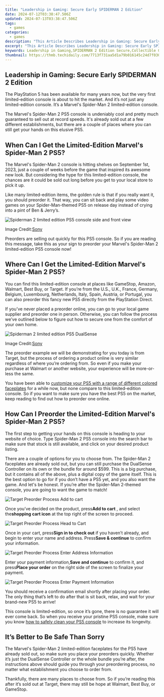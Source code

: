 ```yaml
---
title: "Leadership in Gaming: Secure Early SPIDERMAN 2 Edition"
date: 2024-07-12T03:38:47.506Z
updated: 2024-07-13T03:38:47.506Z
tags:
  - games
categories:
  - games
description: "This Article Describes Leadership in Gaming: Secure Early SPIDERMAN 2 Edition"
excerpt: "This Article Describes Leadership in Gaming: Secure Early SPIDERMAN 2 Edition"
keywords: Leadership in Gaming,SPIDERMAN 2 Edition Secure,Collectible Gaming Edition,Early Release Games,Gaming Leaders & Figures,Premium Gaming Editions,Limited Edition Spider-Man Games
thumbnail: https://thmb.techidaily.com/7713f731aa5d1a79b016145c24d7f030b3ba8189c712906ad5104406a0711035.jpg
---
```


## Leadership in Gaming: Secure Early SPIDERMAN 2 Edition

 The PlayStation 5 has been available for many years now, but the very first limited-edition console is about to hit the market. And it’s not just any limited-edition console. It’s a Marvel's Spider-Man 2 limited-edition console.

 The Marvel's Spider-Man 2 PS5 console is undeniably cool and pretty much guaranteed to sell out at record speeds. It's already sold out at a few different establishments, but there are a couple of places where you can still get your hands on this elusive PS5.

## When Can I Get the Limited-Edition Marvel's Spider-Man 2 PS5?

 The Marvel's Spider-Man 2 console is hitting shelves on September 1st, 2023, just a couple of weeks before the game that inspired its awesome new look. But considering the hype for this limited-edition console, the chances are it could be sold out long before you get to your local store to pick it up.

 Like many limited-edition items, the golden rule is that if you really want it, you should preorder it. That way, you can sit back and play some video games on your Spider-Man-themed PS5 on release day instead of crying into a pint of Ben & Jerry’s.

![Spiderman 2 limited edition PS5 console side and front view](https://static1.makeuseofimages.com/wordpress/wp-content/uploads/2023/08/spiderman-2-limited-edition-ps5-console-side-and-front-view.jpg)

 Image Credit:[Sony](https://blog.playstation.com/2023/07/20/first-look-ps5-console-marvels-spider-man-2-limited-edition-bundle/)

 Preorders are selling out quickly for this PS5 console. So if you are reading this message, take this as your sign to preorder your Marvel's Spider-Man 2 limited-edition PS5 console now!

## Where Can I Get the Limited-Edition Marvel's Spider-Man 2 PS5?

 You can find this limited-edition console at places like GameStop, Amazon, Walmart, Best Buy, or Target. If you’re from the U.S., U.K., France, Germany, Belgium, Luxembourg, Netherlands, Italy, Spain, Austria, or Portugal, you can also preorder this fancy new PS5 directly from the PlayStation Direct.

 If you’ve never placed a preorder online, you can go to your local game supplier and preorder one in person. Otherwise, you can follow the process we’ve outlined below to figure out how to secure one from the comfort of your own home.

![Spiderman 2 limited edition PS5 DualSense](https://static1.makeuseofimages.com/wordpress/wp-content/uploads/2023/08/spiderman-2-limited-edition-ps5-dualsense.jpg)

 Image Credit:[Sony](https://blog.playstation.com/2023/07/20/first-look-ps5-console-marvels-spider-man-2-limited-edition-bundle/)

 The preorder example we will be demonstrating for you today is from Target, but the process of ordering a product online is very similar regardless of where you’re ordering from. So even if you make your purchase at Walmart or another website, your experience will be more-or-less the same.

 You have been able to [customize your PS5 with a range of different colored faceplates](https://www.makeuseof.com/best-ps5-faceplates/) for a while now, but none compare to this limited-edition console. So if you want to make sure you have the best PS5 on the market, keep reading to find out how to preorder one online.

## How Can I Preorder the Limited-Edition Marvel's Spider-Man 2 PS5?

 The first step to getting your hands on this console is heading to your website of choice. Type Spider-Man 2 PS5 console into the search bar to make sure that stock is still available, and click on your desired product listing.

 There are a couple of options for you to choose from. The Spider-Man 2 faceplates are already sold out, but you can still purchase the DualSense Controller on its own or the bundle for around $599\. This is a big purchase, but it contains all of the above, plus a digital copy of the game itself. This is the best option to go for if you don’t have a PS5 yet, and you also want the game. And let's be honest. If you’re after the Spider-Man 2-themed console, you are going to want the game to match!

![Target Preorder Process Add to cart](https://static1.makeuseofimages.com/wordpress/wp-content/uploads/2023/08/target-preorder-process-add-to-cart.jpg)

 Once you’ve decided on the product, press**Add to cart** , and select the**shopping cart icon** at the top right of the screen to proceed.

![Target Preorder Process Head to Cart](https://static1.makeuseofimages.com/wordpress/wp-content/uploads/2023/08/target-preorder-process-head-to-cart.jpg)

 Once in your cart, press**Sign in to check out** if you haven’t already, and begin to enter your name and address. Press**Save & continue** to confirm your information.

![Target Preorder Process Enter Address Information](https://static1.makeuseofimages.com/wordpress/wp-content/uploads/2023/08/target-preorder-process-enter-address-information.jpg)

 Enter your payment information,**Save and continue** to confirm it, and press**Place your order** on the right side of the screen to finalize your payment.

![Target Preorder Process Enter Payment Information](https://static1.makeuseofimages.com/wordpress/wp-content/uploads/2023/08/target-preorder-process-enter-payment-information.jpg)

 You should receive a confirmation email shortly after placing your order. The only thing that’s left to do after that is sit back, relax, and wait for your brand-new PS5 to arrive!

 This console is limited-edition, so once it’s gone, there is no guarantee it will ever come back. So when you receive your pristine PS5 console, make sure you know [how to safely clean your PS5 console](https://www.makeuseof.com/how-to-clean-ps5-console-controller/) to increase its longevity.

## It’s Better to Be Safe Than Sorry

 The Marvel's Spider-Man 2 limited-edition faceplates for the PS5 have already sold out, so make sure you place your preorders quickly. Whether it’s just the DualSense Controller or the whole bundle you’re after, the instructions above should guide you through your preordering process, no matter what establishment you choose to order from.

 Thankfully, there are many places to choose from. So if you’re reading this after it’s sold out at Target, there may still be hope at Walmart, Best Buy, or GameStop.


<ins class="adsbygoogle"
     style="display:block"
     data-ad-format="autorelaxed"
     data-ad-client="ca-pub-7571918770474297"
     data-ad-slot="1223367746"></ins>



<ins class="adsbygoogle"
     style="display:block"
     data-ad-client="ca-pub-7571918770474297"
     data-ad-slot="8358498916"
     data-ad-format="auto"
     data-full-width-responsive="true"></ins>




